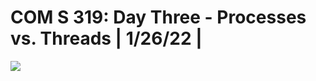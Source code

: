 # **COM S 319: Day Three - Processes vs. Threads | 1/26/22 |**

![](https://i.gyazo.com/915a56bef4d2081399336c1c0027574e.jpg)